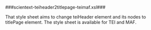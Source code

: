 ###scientext-teiheader2titlepage-teimaf.xsl###

That style sheet aims to change teiHeader element and its nodes to titlePage element.
The style sheet is available for TEI and MAF.
